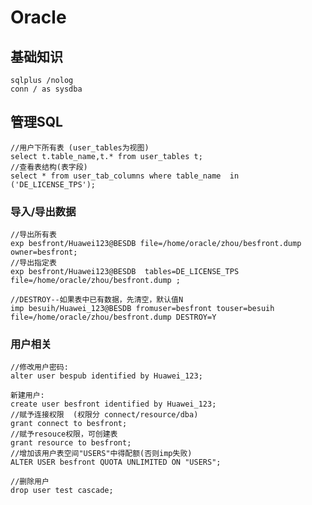 # Oracle
## 基础知识
	sqlplus /nolog 
	conn / as sysdba

## 管理SQL
	//用户下所有表 (user_tables为视图)
	select t.table_name,t.* from user_tables t;
	//查看表结构(表字段)
	select * from user_tab_columns where table_name  in ('DE_LICENSE_TPS');
	

### 导入/导出数据
	//导出所有表
	exp besfront/Huawei123@BESDB file=/home/oracle/zhou/besfront.dump owner=besfront;
	//导出指定表
	exp besfront/Huawei123@BESDB  tables=DE_LICENSE_TPS file=/home/oracle/zhou/besfront.dump ;

	//DESTROY--如果表中已有数据，先清空，默认值N
	imp besuih/Huawei_123@BESDB fromuser=besfront touser=besuih file=/home/oracle/zhou/besfront.dump DESTROY=Y

### 用户相关
	//修改用户密码:
	alter user bespub identified by Huawei_123;

	新建用户:
	create user besfront identified by Huawei_123;
	//赋予连接权限  (权限分 connect/resource/dba)
	grant connect to besfront;
	//赋予resouce权限，可创建表
	grant resource to besfront;
	//增加该用户表空间"USERS"中得配额(否则imp失败)
	ALTER USER besfront QUOTA UNLIMITED ON "USERS";

	//删除用户
	drop user test cascade;

